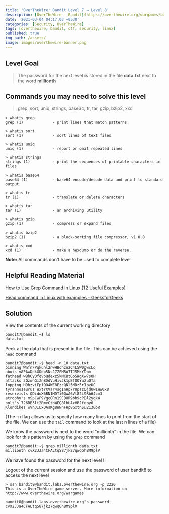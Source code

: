 ```yaml
---
title: 'OverTheWire: Bandit Level 7 → Level 8'
description: [OverTheWire - Bandit](https://overthewire.org/wargames/bandit/bandit8.html)'
date: '2021-03-04 04:17:03 +0530'
categories: [Security, OverTheWire]
tags: [overthewire, bandit, ctf, security, linux]
published: true
img_path: /assets/
image: images/overthewire-banner.png
---
```


## Level Goal

> The password for the next level is stored in the file **data.txt** next to the word **millionth**

## Commands you may need to solve this level

> grep, sort, uniq, strings, base64, tr, tar, gzip, bzip2, xxd

```
> whatis grep  
grep (1)             - print lines that match patterns

> whatis sort  
sort (1)             - sort lines of text files

> whatis uniq  
uniq (1)             - report or omit repeated lines

> whatis strings  
strings (1)          - print the sequences of printable characters in files

> whatis base64  
base64 (1)           - base64 encode/decode data and print to standard output

> whatis tr  
tr (1)               - translate or delete characters

> whatis tar  
tar (1)              - an archiving utility

> whatis gzip  
gzip (1)             - compress or expand files

> whatis bzip2  
bzip2 (1)            - a block-sorting file compressor, v1.0.8

> whatis xxd  
xxd (1)              - make a hexdump or do the reverse.
```

**Note:** All commands don't have to be used to complete level

## Helpful Reading Material

[How to Use Grep Command in Linux [12 Useful Examples]](https://www.tecmint.com/12-practical-examples-of-linux-grep-command/)

[Head command in Linux with examples - GeeksforGeeks](https://www.geeksforgeeks.org/head-command-linux-examples/)

## Solution

View the contents of the current working directory

```
bandit7@bandit:~$ ls  
data.txt
```

Peek at the data that is present in the file. This can be achieved using the `head` command

```
bandit7@bandit:~$ head -n 10 data.txt   
binning WnfnFPqkuhl2nwHBohzn2C4L5W0gwcLq  
abuts v8PAwDdkGDdp5NsJ7ZFM5A7TJ5MkYDbm  
fathead wBhCy0fqvbQdexz5kMKBtGoSWgXw7s0H  
attacks 3GzwnGiZnBDdVuHivJk1pEfOOYu7uOTa  
lopping H9hzviFp1QO4WF8EzcQNl5MDz5r1bzUC  
tyrannosaurus WxtYXVar4sgInHp7YUpTzOjdUw1Ww0x8  
reservists QDidoX6BN1MDTi0QwA6Vt82L9Rb64cm3  
atrophy's mSpCwP9VgcGRn1SCD8R9bb9cPBl2yqkW  
bolt's 726RB3lt2RmeCtbWEQ8lhUAxVBJfepy0  
Klondikes wVh3ILxQAsKg8WNnFHp8GxtnSu213GbR
```

(The -n flag allows us to specify how many lines to print from the start of the file. We can use the `tail` command to look at the last n lines of a file)

We know the password is next to the word "millionth" in the file. We can look for this pattern by using the `grep` command

```
bandit7@bandit:~$ grep millionth data.txt   
millionth cvX2JJa4CFALtqS87jk27qwqGhBM9plV
```

We have found the password for the next level !!

Logout of the current session and use the password of user bandit8 to access the next level

```
> ssh bandit8@bandit.labs.overthewire.org -p 2220  
This is a OverTheWire game server. More information on http://www.overthewire.org/wargames

bandit8@bandit.labs.overthewire.org's password: cvX2JJa4CFALtqS87jk27qwqGhBM9plV
```